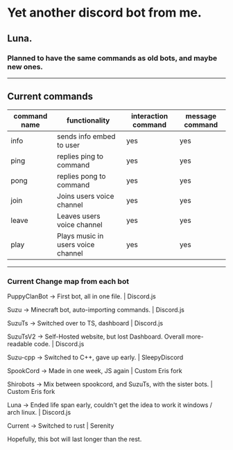 # Yet another discord bot from me.
## Luna.

### Planned to have the same commands as old bots, and maybe new ones.

--------------------------------------------------------------------------------------------------

## Current commands

| command name | functionality                      | interaction command | message command |
| ------------ | ---------------------------------- | ------------------- | --------------- |
| info         | sends info embed to user           | yes                 | yes             |
| ping         | replies ping to command            | yes                 | yes             |
| pong         | replies pong to command            | yes                 | yes             |
| join         | Joins users voice channel          | yes                 | yes             |
| leave        | Leaves users voice channel         | yes                 | yes             |
| play         | Plays music in users voice channel | yes                 | yes             |

--------------------------------------------------------------------------------------------------


### Current Change map from each bot
PuppyClanBot -> First bot, all in one file.                                           |  Discord.js

Suzu ->  Minecraft bot, auto-importing commands.                                      |  Discord.js

SuzuTs -> Switched over to TS, dashboard                                              |  Discord.js

SuzuTsV2 -> Self-Hosted website, but lost Dashboard. Overall more-readable code.      |  Discord.js

Suzu-cpp -> Switched to C++, gave up early.                                           |  SleepyDiscord

SpookCord -> Made in one week, JS again                                               |  Custom Eris fork

Shirobots -> Mix between spookcord, and SuzuTs, with the sister bots.                 |  Custom Eris fork

Luna -> Ended life span early, couldn't get the idea to work it windows / arch linux. |  Discord.js

Current -> Switched to rust                                                           |  Serenity

Hopefully, this bot will last longer than the rest.
